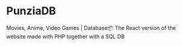 # PunziaDB
Movies, Anime, Video Games | Database📦
The React version of the website made with PHP together with a SQL DB

